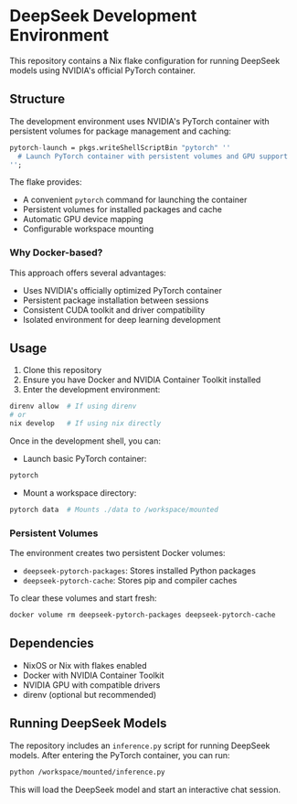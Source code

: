 # DeepSeek Development Environment

This repository contains a Nix flake configuration for running DeepSeek models using NVIDIA's official PyTorch container.

## Structure

The development environment uses NVIDIA's PyTorch container with persistent volumes for package management and caching:

```nix
pytorch-launch = pkgs.writeShellScriptBin "pytorch" ''
  # Launch PyTorch container with persistent volumes and GPU support
'';
```

The flake provides:
- A convenient `pytorch` command for launching the container
- Persistent volumes for installed packages and cache
- Automatic GPU device mapping
- Configurable workspace mounting

### Why Docker-based?

This approach offers several advantages:
- Uses NVIDIA's officially optimized PyTorch container
- Persistent package installation between sessions
- Consistent CUDA toolkit and driver compatibility
- Isolated environment for deep learning development

## Usage

1. Clone this repository
2. Ensure you have Docker and NVIDIA Container Toolkit installed
3. Enter the development environment:
```bash
direnv allow  # If using direnv
# or
nix develop   # If using nix directly
```

Once in the development shell, you can:

- Launch basic PyTorch container:
```bash
pytorch
```

- Mount a workspace directory:
```bash
pytorch data  # Mounts ./data to /workspace/mounted
```

### Persistent Volumes

The environment creates two persistent Docker volumes:
- `deepseek-pytorch-packages`: Stores installed Python packages
- `deepseek-pytorch-cache`: Stores pip and compiler caches

To clear these volumes and start fresh:
```bash
docker volume rm deepseek-pytorch-packages deepseek-pytorch-cache
```

## Dependencies

- NixOS or Nix with flakes enabled
- Docker with NVIDIA Container Toolkit
- NVIDIA GPU with compatible drivers
- direnv (optional but recommended)

## Running DeepSeek Models

The repository includes an `inference.py` script for running DeepSeek models. After entering the PyTorch container, you can run:

```bash
python /workspace/mounted/inference.py
```

This will load the DeepSeek model and start an interactive chat session.